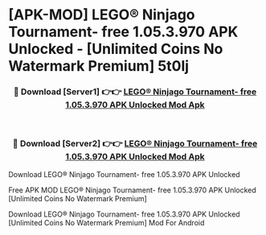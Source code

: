 # [APK-MOD] LEGO® Ninjago Tournament- free 1.05.3.970 APK Unlocked - [Unlimited Coins No Watermark Premium] 5t0lj



<div align="center">
<h3>🔴 Download [Server1] 👉👉 <a href="https://momento.my/?title=LEGO®_Ninjago_Tournament-_free_1.05.3.970_APK_Unlocked">LEGO® Ninjago Tournament- free 1.05.3.970 APK Unlocked Mod Apk</a></h3><br>

<h3>🔴 Download [Server2] 👉👉 <a href="https://momento.my/?title=LEGO®_Ninjago_Tournament-_free_1.05.3.970_APK_Unlocked">LEGO® Ninjago Tournament- free 1.05.3.970 APK Unlocked Mod Apk</a></h3>
</div>



Download LEGO® Ninjago Tournament- free 1.05.3.970 APK Unlocked 

Free APK MOD LEGO® Ninjago Tournament- free 1.05.3.970 APK Unlocked [Unlimited Coins No Watermark Premium]

Download LEGO® Ninjago Tournament- free 1.05.3.970 APK Unlocked [Unlimited Coins No Watermark Premium] Mod For Android
